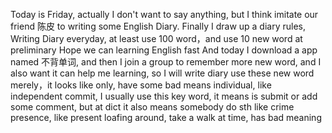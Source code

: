 Today is Friday, actually I don't want to say anything, but I think imitate our friend 陈皮 to writing some English Diary.
Finally I draw up a diary rules, Writing Diary everyday, at least use 100 word，and use 10 new word at preliminary
Hope we can learning English fast
And today I download a app named 不背单词, and then I join a group to remember more new word, and I also want it can help me learning, so I will write diary use these new word
merely，it looks like only, have some bad means
individual, like independent
commit, I usually use this key word, it means is submit or add some comment, but at dict it also means somebody do sth like crime
presence, like present
loafing around, take a walk at time, has bad meaning
